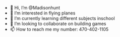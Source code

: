 - 👋 Hi, I’m @Madisonhunt
- 👀 I’m interested in flying planes
- 🌱 I’m currently learning different subjects inschool
- 💞️ I’m looking to collaborate on building games
- 📫 How to reach me my number: 470-402-1105

<!---
Madisonhunt/Madisonhunt is a ✨ special ✨ repository because its `README.md` (this file) appears on your GitHub profile.
You can click the Preview link to take a look at your changes.
--->
